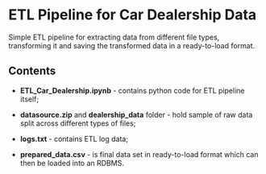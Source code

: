 # ETL Pipeline for Car Dealership Data

Simple ETL pipeline for extracting data from different file types, transforming it and saving the transformed data in a ready-to-load format.

## Contents

* **ETL_Car_Dealership.ipynb** - contains python code for ETL pipeline itself;

* **datasource.zip** and **dealership_data** folder - hold sample of raw data split across different types of files;

* **logs.txt** - contains ETL log data;

* **prepared_data.csv** - is final data set in ready-to-load format which can then be loaded into an RDBMS.